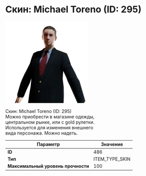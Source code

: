 # Скин: Michael Toreno (ID: 295)

![Item Image](../img/486.webp?raw=true)

Скин: Michael Toreno (ID: 295)<br>Можно приобрести в магазине одежды,<br>центральном рынке, или с gold рулетки.<br>Используется для изменения внешнего<br>вида персонажа. Можно надеть.


| Параметр | Значение |
|----------|----------|
| **ID** | 486 |
| **Тип** | ITEM_TYPE_SKIN |
| **Максимальный уровень прочности** | 100 |


